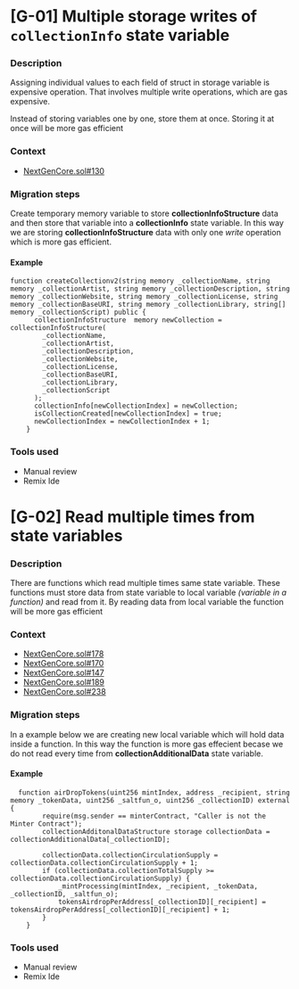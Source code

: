 # [G-01] Multiple storage writes of `collectionInfo` state variable

### Description
Assigning individual values to each field of struct in storage variable is expensive operation. That involves multiple write operations, which are gas expensive.

Instead of storing variables one by one, store them at once. Storing it at once will be more gas efficient

### Context

- [NextGenCore.sol#130](https://github.com/code-423n4/2023-10-nextgen/blob/main/smart-contracts/NextGenCore.sol#L130)

### Migration steps

Create temporary memory variable to store **collectionInfoStructure** data and then store that variable into a **collectionInfo** state variable. In this way we are storing **collectionInfoStructure** data with only one *write* operation which is more gas efficient.

#### Example
```solidity
function createCollectionv2(string memory _collectionName, string memory _collectionArtist, string memory _collectionDescription, string memory _collectionWebsite, string memory _collectionLicense, string memory _collectionBaseURI, string memory _collectionLibrary, string[] memory _collectionScript) public {
      collectionInfoStructure  memory newCollection = collectionInfoStructure(
        _collectionName,
        _collectionArtist,
        _collectionDescription,
        _collectionWebsite,
        _collectionLicense,
        _collectionBaseURI,
        _collectionLibrary,
        _collectionScript
      );
      collectionInfo[newCollectionIndex] = newCollection;
      isCollectionCreated[newCollectionIndex] = true;
      newCollectionIndex = newCollectionIndex + 1;
    }
```





### Tools used

- Manual review
- Remix Ide


# [G-02] Read multiple times from state variables


### Description
There are functions which read multiple times same state variable. These functions must store data from state variable to local variable *(variable in a function)* and read from it. By reading data from local variable the function will be more gas efficient

### Context
 - [NextGenCore.sol#178](https://github.com/code-423n4/2023-10-nextgen/blob/main/smart-contracts/NextGenCore.sol#L178)
 - [NextGenCore.sol#170](https://github.com/code-423n4/2023-10-nextgen/blob/main/smart-contracts/NextGenCore.sol#L170)
 - [NextGenCore.sol#147](https://github.com/code-423n4/2023-10-nextgen/blob/main/smart-contracts/NextGenCore.sol#L147)
 - [NextGenCore.sol#189](https://github.com/code-423n4/2023-10-nextgen/blob/main/smart-contracts/NextGenCore.sol#L189)
 - [NextGenCore.sol#238](https://github.com/code-423n4/2023-10-nextgen/blob/main/smart-contracts/NextGenCore.sol#L238)

### Migration steps
In a example below we are creating new local variable which will hold data inside a function.
In this way the function is more gas effecient becase we do not read every time from **collectionAdditionalData** state variable.



#### Example

```solidity
  function airDropTokens(uint256 mintIndex, address _recipient, string memory _tokenData, uint256 _saltfun_o, uint256 _collectionID) external {
        require(msg.sender == minterContract, "Caller is not the Minter Contract");
        collectionAdditonalDataStructure storage collectionData = collectionAdditionalData[_collectionID];

        collectionData.collectionCirculationSupply = collectionData.collectionCirculationSupply + 1;
        if (collectionData.collectionTotalSupply >= collectionData.collectionCirculationSupply) {
            _mintProcessing(mintIndex, _recipient, _tokenData, _collectionID, _saltfun_o);
            tokensAirdropPerAddress[_collectionID][_recipient] = tokensAirdropPerAddress[_collectionID][_recipient] + 1;
        }
    }
```

### Tools used
- Manual review
- Remix Ide


